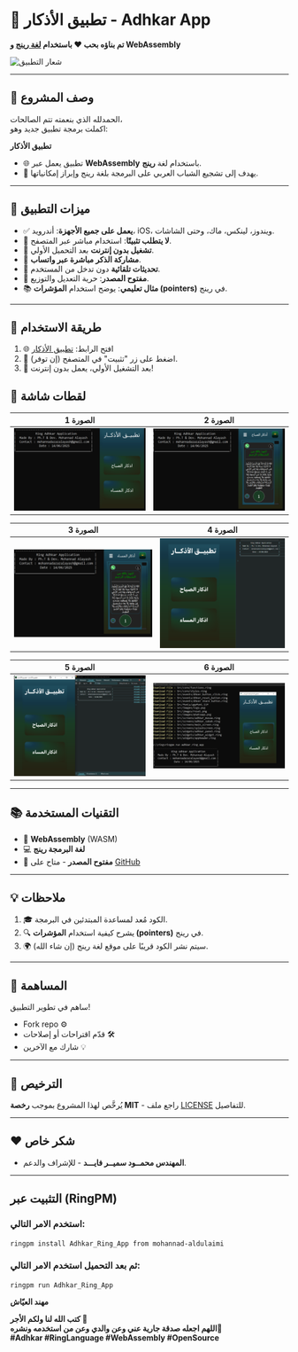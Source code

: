 # 🌟 **تطبيق الأذكار - Adhkar App**  
**تم بناؤه بحب ❤️ باستخدام [لغة رينج](https://ring-lang.github.io/)  و WebAssembly**  

![شعار التطبيق](https://mohannad-aldulaimi.github.io/Adhkar_Ring_App/Build/logo.png)   

---

## 📌 وصف المشروع  
الحمدلله الذي بنعمته تتم الصالحات،  
اكملت برمجة تطبيق جديد وهو:  

**تطبيق الأذكار**  
- 🌐 تطبيق يعمل عبر **WebAssembly** باستخدام لغة **رينج**.  
- 🎯 يهدف إلى تشجيع الشباب العربي على البرمجة بلغة رينج وإبراز إمكانياتها.  

---

## 🚀 ميزات التطبيق  
- ✅ **يعمل على جميع الأجهزة**: أندرويد، iOS، ويندوز، لينكس، ماك، وحتى الشاشات.  
- 🔽 **لا يتطلب تثبيتًا**: استخدام مباشر عبر المتصفح.  
- 📲 **تشغيل بدون إنترنت** بعد التحميل الأولي.  
- 📢 **مشاركة الذكر مباشرة عبر واتساب**.  
- 🔄 **تحديثات تلقائية** دون تدخل من المستخدم.  
- 📎 **مفتوح المصدر**: حرية التعديل والتوزيع.  
- 📚 **مثال تعليمي**: يوضح استخدام **المؤشرات (pointers)** في رينج.  

---

## 📱 طريقة الاستخدام  
1. 🌐 افتح الرابط: [تطبيق الأذكار](https://mohannad-aldulaimi.github.io/Adhkar_Ring_App/Build/)   
2. 📱 اضغط على زر "تثبيت" في المتصفح (إن توفر).  
3. 🔁 بعد التشغيل الأولي، يعمل بدون إنترنت!  

## 📸 لقطات شاشة  
| الصورة 1 | الصورة 2 |
|---------|---------|
| ![لقطة 1](screenshots/shot1.png) | ![لقطة 2](screenshots/shot2.png) |  

| الصورة 3 | الصورة 4 |
|---------|---------|
| ![لقطة 3](screenshots/shot3.png) | ![لقطة 4](screenshots/shot4.png) |  

| الصورة 5 | الصورة 6 |
|---------|---------|
| ![لقطة 5](screenshots/shot5.png) | ![لقطة 6](screenshots/shot6.png) |  

---


## 📚 التقنيات المستخدمة  
- 🔄 **WebAssembly** (WASM)  
- 💻 **لغة البرمجة رينج**  
- 🔧 **مفتوح المصدر** - متاح على [GitHub](https://github.com/mohannad-aldulaimi/Adhkar_Ring_App)   

---

## 💡 ملاحظات  
1. 🎓 الكود مُعد لمساعدة المبتدئين في البرمجة.  
2. 🔍 يشرح كيفية استخدام **المؤشرات (pointers)** في رينج.  
3. 🌍 سيتم نشر الكود قريبًا على موقع لغة رينج (إن شاء الله).  

---

## 🤝 المساهمة  
ساهم في تطوير التطبيق!  
- Fork repo ⚙️  
- قدّم اقتراحات أو إصلاحات 🛠️  
- شارك مع الآخرين 💡  

---

## 📜 الترخيص  
يُرخَّص لهذا المشروع بموجب **رخصة MIT** - راجع ملف [LICENSE](LICENSE) للتفاصيل.  

---

## ❤️ شكر خاص  
- **المهندس محمــود سميــر فايـــد** - للإشراف والدعم.  


---  

## التثبيت عبر (RingPM)  
### استخدم الامر التالي:
    ringpm install Adhkar_Ring_App from mohannad-aldulaimi

### ثم بعد التحميل استخدم الامر التالي:
    ringpm run Adhkar_Ring_App

**مهند العيّاش** 


**كتب الله لنا ولكم الأجر 🤲**  
**اللهم اجعله صدقة جارية عني وعن والدي وعن من استخدمه ونشره🤲**  
**#Adhkar #RingLanguage #WebAssembly #OpenSource**